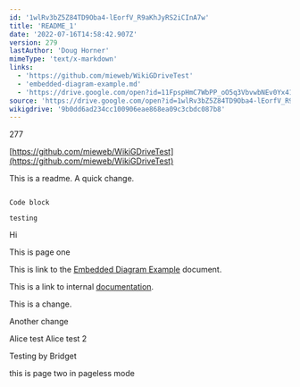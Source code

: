 ```yaml
---
id: '1wlRv3bZ5Z84TD9Oba4-lEorfV_R9aKhJyRS2iCInA7w'
title: 'README_1'
date: '2022-07-16T14:58:42.907Z'
version: 279
lastAuthor: 'Doug Horner'
mimeType: 'text/x-markdown'
links:
  - 'https://github.com/mieweb/WikiGDriveTest'
  - 'embedded-diagram-example.md'
  - 'https://drive.google.com/open?id=11FpspHmC7WbPP_oO5q3VbvwbNEv0Yx41LndH95ECF-w'
source: 'https://drive.google.com/open?id=1wlRv3bZ5Z84TD9Oba4-lEorfV_R9aKhJyRS2iCInA7w'
wikigdrive: '9b0dd6ad234cc100906eae868ea09c3cbdc087b8'
---
```

277


[https://github.com/mieweb/WikiGDriveTest](https://github.com/mieweb/WikiGDriveTest)


This is a readme.  A quick change.


```

Code block

testing
```


Hi



This is page one


This is link to the  [Embedded Diagram Example](embedded-diagram-example.md) document.



This is a link to internal [documentation](https://drive.google.com/open?id=11FpspHmC7WbPP_oO5q3VbvwbNEv0Yx41LndH95ECF-w).

This is a change.





Another  change

Alice test
Alice test 2

Testing by Bridget



































this is page two in pageless mode
